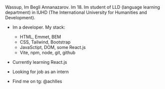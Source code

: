 Wassup, Im Begli Annanazarov. Im 18. Im student of LLD (language learning department) in IUHD (The International University for Humanities and Development).
- Im a developer. My stack:
  - HTML, Emmet, BEM
  - CSS, Tailwind, Bootstrap
  - JavaSctipt, DOM, some React.js
  - Vite, npm, node, git, github
- Currently learning React.js
- Looking for job as an intern

- Find me on tg: @achIIes
